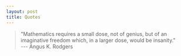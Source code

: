 ```yaml
---
layout: post
title: Quotes
---
```


> "Mathematics requires a small dose, not of genius, but of an imaginative freedom which, in a larger dose, would be insanity."  <br> --- Angus K. Rodgers


